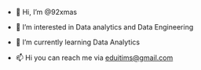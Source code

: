 - 👋 Hi, I’m @92xmas 
- 👀 I’m interested in Data analytics and Data Engineering
- 🌱 I’m currently learning Data Analytics
  
- 📫 Hi you can reach me via eduitims@gmail.com

<!---
92xmas/92xmas is a ✨ special ✨ repository because its `README.md` (this file) appears on your GitHub profile.
You can click the Preview link to take a look at your changes.
--->
